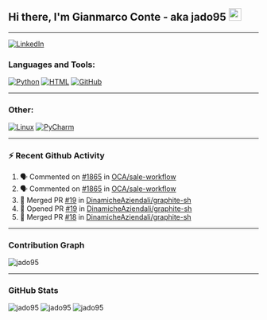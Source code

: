 ## Hi there, I'm Gianmarco Conte - aka jado95 <img src="https://media.giphy.com/media/hvRJCLFzcasrR4ia7z/giphy.gif" width="25px">

---
[![LinkedIn](https://img.shields.io/badge/LinkedIn-0077B5?style=for-the-badge&logo=linkedin&logoColor=white)](https://www.linkedin.com/in/gianmarco-conte-591a08106)

### Languages and Tools:

[![Python](https://img.shields.io/badge/Python-3776AB?style=for-the-badge&logo=python&logoColor=white)](https://www.python.org)
[![HTML](https://img.shields.io/badge/HTML5-E34F26?style=for-the-badge&logo=html5&logoColor=white)](https://developer.mozilla.org/en-US/docs/Web/HTML)
[![GitHub](https://img.shields.io/badge/GitHub-100000?style=for-the-badge&logo=github&logoColor=white)](https://github.com/jado95)

---

### Other:

[![Linux](https://img.shields.io/badge/Linux-FCC624?style=for-the-badge&logo=linux&logoColor=black)](https://www.linux.org)
[![PyCharm](https://img.shields.io/badge/pycharm-143?style=for-the-badge&logo=pycharm&logoColor=black&color=black&labelColor=green)](https://www.jetbrains.com/pycharm)

---

### ⚡ Recent Github Activity

<!--START_SECTION:activity-->
1. 🗣 Commented on [#1865](https://github.com/OCA/sale-workflow/issues/1865) in [OCA/sale-workflow](https://github.com/OCA/sale-workflow)
2. 🗣 Commented on [#1865](https://github.com/OCA/sale-workflow/issues/1865) in [OCA/sale-workflow](https://github.com/OCA/sale-workflow)
3. 🎉 Merged PR [#19](https://github.com/DinamicheAziendali/graphite-sh/pull/19) in [DinamicheAziendali/graphite-sh](https://github.com/DinamicheAziendali/graphite-sh)
4. 💪 Opened PR [#19](https://github.com/DinamicheAziendali/graphite-sh/pull/19) in [DinamicheAziendali/graphite-sh](https://github.com/DinamicheAziendali/graphite-sh)
5. 🎉 Merged PR [#18](https://github.com/DinamicheAziendali/graphite-sh/pull/18) in [DinamicheAziendali/graphite-sh](https://github.com/DinamicheAziendali/graphite-sh)
<!--END_SECTION:activity-->

---

### Contribution Graph
![jado95](https://activity-graph.herokuapp.com/graph?username=jado95&theme=github)

---

### GitHub Stats
![jado95](https://github-readme-stats.vercel.app/api?username=jado95&bg_color=30,e96443,904e95&title_color=fff&text_color=fff&count_private=true)
![jado95](https://github-readme-stats.vercel.app/api/top-langs/?username=jado95&show_icons=true&theme=react&count_private=true)
![jado95](https://github-readme-streak-stats.herokuapp.com/?user=jado95&show_icons=true&theme=react&count_private=true)
